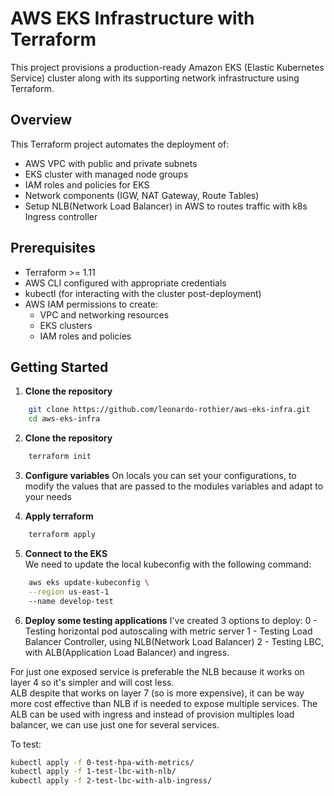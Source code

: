 # AWS EKS Infrastructure with Terraform

This project provisions a production-ready Amazon EKS (Elastic Kubernetes Service) cluster along with its supporting network infrastructure using Terraform.

## Overview
This Terraform project automates the deployment of:
- AWS VPC with public and private subnets
- EKS cluster with managed node groups
- IAM roles and policies for EKS
- Network components (IGW, NAT Gateway, Route Tables)
- Setup NLB(Network Load Balancer) in AWS to routes traffic with k8s Ingress controller

## Prerequisites
- Terraform >= 1.11
- AWS CLI configured with appropriate credentials
- kubectl (for interacting with the cluster post-deployment)
- AWS IAM permissions to create:
  - VPC and networking resources
  - EKS clusters
  - IAM roles and policies

## Getting Started

1. **Clone the repository**
```bash
    git clone https://github.com/leonardo-rothier/aws-eks-infra.git
    cd aws-eks-infra  
```
2. **Clone the repository**
```bash
    terraform init
```  

3. **Configure variables**
On locals you can set your configurations, to modify the values that are passed to the modules variables and adapt to your needs  

4. **Apply terraform**
```bash
    terraform apply
```  

5. **Connect to the EKS**  
We need to update the local kubeconfig with the following command:  
```bash
    aws eks update-kubeconfig \
    --region us-east-1
    --name develop-test
```  

6. **Deploy some testing applications**
I've created 3 options to deploy:
0 - Testing horizontal pod autoscaling with metric server
1 - Testing Load Balancer Controller, using NLB(Network Load Balancer) 
2 - Testing LBC, with ALB(Application Load Balancer) and ingress.  

For just one exposed service is preferable the NLB because it works on layer 4 so it's simpler and will cost less.  
ALB despite that works on layer 7 (so is more expensive), it can be way more cost effective than NLB if is needed to expose multiple services. The ALB can be used with ingress and instead of provision multiples load balancer, we can use just one for several services.

To test:

```bash
kubectl apply -f 0-test-hpa-with-metrics/
kubectl apply -f 1-test-lbc-with-nlb/
kubectl apply -f 2-test-lbc-with-alb-ingress/
```